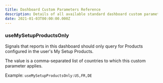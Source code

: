 ```yaml
---
title: Dashboard Custom Parameters Reference
description: Details of all available standard dashboard custom parameters
date: 2021-01-03T00:00:00.000Z
---
```


### useMySetupProductsOnly

Signals that reports in this dashboard should only query for Products configured in the user's My Setup Products.

The value is a comma-separated list of countries to which this custom parameter applies.

Example: `useMySetupProductsOnly:US,FR,DE`
